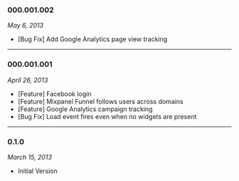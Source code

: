 ### 000.001.002
*May 6, 2013*

- [Bug Fix] Add Google Analytics page view tracking

---

### 000.001.001
*April 26, 2013*

- [Feature] Facebook login
- [Feature] Mixpanel Funnel follows users across domains
- [Feature] Google Analytics campaign tracking
- [Bug Fix] Load event fires even when no widgets are present

---

### 0.1.0
*March 15, 2013*

- Initial Version